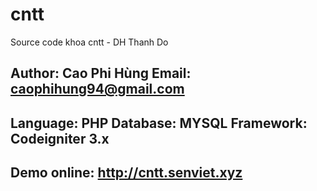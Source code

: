 # cntt
Source code khoa cntt - DH Thanh Do

Author: Cao Phi Hùng
Email: caophihung94@gmail.com
-----------------------------
Language: PHP
Database: MYSQL
Framework: Codeigniter 3.x
-----------------------------
Demo online: http://cntt.senviet.xyz
-----------------------------
